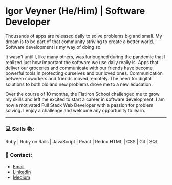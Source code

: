 # Igor Veyner (He/Him) | Software Developer

Thousands of apps are released daily to solve problems big and small. My dream is to be part of that community striving to create a better world. Software development is my way of doing so.

It wasn’t until I, like many others, was furloughed during the pandemic that I realized just how important the software we use daily really is. Apps that deliver our groceries and communicate with our friends have become powerful tools in protecting ourselves and our loved ones. Communication between coworkers and friends moved remotely. The need for digital solutions to both old and new problems drove me to a new education.

Over the course of 10 months, the Flatiron School challenged me to grow my skills and left me excited to start a career in software development. I am now a motivated Full Stack Web Developer with a passion for problem solving. I enjoy a challenge and welcome any opportunity to learn.

---

### 💻 Skills 📚:
Ruby | Ruby on Rails | JavaScript | React | Redux
HTML | CSS | Git | SQL

### 💼 Contact:
* [Email](igorveyner95@gmail.com)
* [LinkedIn](https://www.linkedin.com/in/igorveyner/)
* [Medium](https://igor-veyner.medium.com/)

